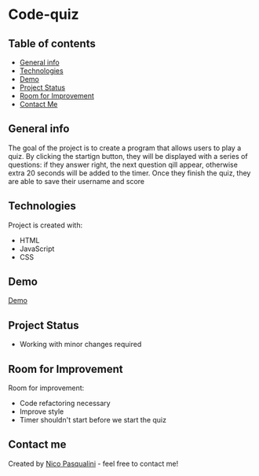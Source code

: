 # Code-quiz

## Table of contents
* [General info](#general-info)
* [Technologies](#technologies)
* [Demo](#demo)
* [Project Status](#project-status)
* [Room for Improvement](#room-for-improvement)
* [Contact Me](#contact-me)

## General info

The goal of the project is to create a program that allows users to play a quiz. By clicking the startign button, they will be displayed with a series of questions: if they answer right, the next question qill appear, otherwise extra 20 seconds will be added to the timer. Once they finish the quiz, they are able to save their username and score 

## Technologies

Project is created with:
* HTML
* JavaScript
* CSS

## Demo
<a href="https://nico749.github.io/Code-quiz/" target="_blank">Demo</a>

## Project Status
* Working with minor changes required

## Room for Improvement
Room for improvement:
* Code refactoring necessary
* Improve style
* Timer shouldn't start before we start the quiz 

## Contact me 
Created by [Nico Pasqualini](https://nico749.github.io/Personal-portfolio-/) - feel free to contact me!

